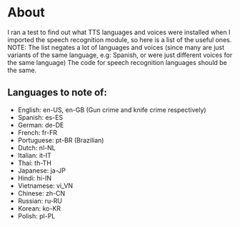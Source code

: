 # About
I ran a test to find out what TTS languages and voices were installed when I imported the speech recognition module, so here is a list of the useful ones.
NOTE: The list negates a lot of languages and voices (since many are just variants of the same language, e.g: Spanish, or were just different voices for the same language)
The code for speech recognition languages should be the same.

## Languages to note of:
- English: en-US, en-GB (Gun crime and knife crime respectively)
- Spanish: es-ES
- German: de-DE
- French: fr-FR
- Portuguese: pt-BR (Brazilian)
- Dutch: nl-NL
- Italian: it-IT
- Thai: th-TH
- Japanese: ja-JP
- Hindi: hi-IN
- Vietnamese: vi_VN
- Chinese: zh-CN
- Russian: ru-RU
- Korean: ko-KR
- Polish: pl-PL
